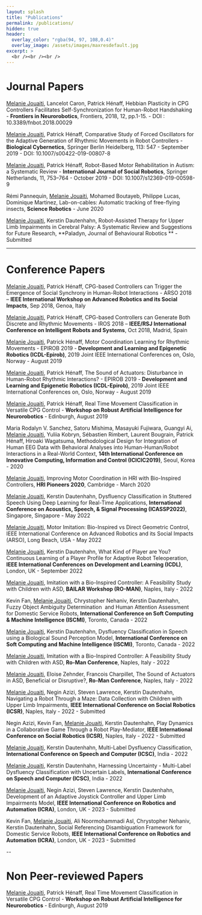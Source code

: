 ```yaml
---
layout: splash
title: "Publications"
permalink: /publications/
hidden: true
header:
  overlay_color: "rgba(94, 97, 108,0.4)"
  overlay_image: /assets/images/maxresdefault.jpg
excerpt: >
  <br /><br /><br />
---
```


# Journal Papers

<ins>Melanie Jouaiti</ins>, Lancelot Caron, Patrick Hénaff, Hebbian Plasticity in CPG Controllers Facilitates Self-Synchronization for Human-Robot Handshaking - **Frontiers in Neurorobotics**, Frontiers, 2018, 12, pp.1-15. - DOI : 10.3389/fnbot.2018.00029

<ins>Melanie Jouaiti</ins>, Patrick Hénaff, Comparative Study of Forced Oscillators for the Adaptive Generation of Rhythmic Movements in Robot Controllers - **Biological Cybernetics**, Springer Berlin Heidelberg, 113: 547 - September 2019 - DOI: 10.1007/s00422-019-00807-8

<ins>Melanie Jouaiti</ins>, Patrick Hénaff, Robot-Based Motor Rehabilitation in Autism: a Systematic Review - **International Journal of Social Robotics**, Springer Netherlands, 11, 753–764 - October 2019 - DOI: 10.1007/s12369-019-00598-9

Rémi Pannequin, <ins>Melanie Jouaiti</ins>, Mohamed Boutayeb, Philippe Lucas, Dominique Martinez, Lab-on-cables: Automatic tracking of free-flying insects, **Science Robotics** - June 2020

<ins>Melanie Jouaiti</ins>, Kerstin Dautenhahn, Robot-Assisted Therapy for Upper Limb Impairments in Cerebral Palsy: A Systematic Review and Suggestions for Future Research, **Paladyn, Journal of Behavioural Robotics ** - Submitted

  
---

# Conference Papers

<ins>Melanie Jouaiti</ins>, Patrick Hénaff, CPG-based Controllers can Trigger the Emergence of Social Synchrony in Human-Robot Interactions - ARSO 2018 – **IEEE International Workshop on Advanced Robotics and its Social Impacts**, Sep 2018, Genoa, Italy

<ins>Melanie Jouaiti</ins>, Patrick Hénaff, CPG-based Controllers can Generate Both Discrete and Rhythmic Movements - IROS 2018 – **IEEE/RSJ International Conference on Intelligent Robots and Systems**, Oct 2018, Madrid, Spain

<ins>Melanie Jouaiti</ins>, Patrick Hénaff, Motor Coordination Learning for Rhythmic Movements - EPIROB 2019 - **Development and Learning and Epigenetic Robotics (ICDL-Epirob)**, 2019 Joint IEEE International Conferences on, Oslo, Norway - August 2019

<ins>Melanie Jouaiti</ins>, Patrick Hénaff, The Sound of Actuators: Disturbance in Human-Robot Rhythmic Interactions? - EPIROB 2019 - **Development and Learning and Epigenetic Robotics (ICDL-Epirob)**, 2019 Joint IEEE International Conferences on, Oslo, Norway - August 2019

<ins>Melanie Jouaiti</ins>, Patrick Hénaff, Real Time Movement Classification in Versatile CPG Control - **Workshop on Robust Artificial Intelligence for Neurorobotics** - Edinburgh, August 2019

Maria Rodalyn V. Sanchez, Satoru Mishima, Masayuki Fujiwara, Guangyi Ai, <ins>Melanie Jouaiti</ins>, Yuliia Kobryn, Sébastien Rimbert, Laurent Bougrain, Patrick Hénaff, Hiroaki Wagatsuma, Methodological Design for Integration of Human EEG Data with Behavioral Analyses into Human-Human/Robot Interactions in a Real-World Context, **14th International Conference on Innovative Computing, Information and Control (ICICIC2019)**, Seoul, Korea - 2020

<ins>Melanie Jouaiti</ins>, Improving Motor Coordination in HRI with Bio-Inspired Controllers, **HRI Pioneers 2020**, Cambridge - March 2020

<ins>Melanie Jouaiti</ins>, Kerstin Dautenhahn, Dysfluency Classification in Stuttered Speech Using Deep Learning for Real-Time Applications, **International Conference on Acoustics, Speech, & Signal Processing (ICASSP2022)**, Singapore, Singapore - May 2022

<ins>Melanie Jouaiti</ins>, Motor Imitation: Bio-Inspired vs Direct Geometric Control, IEEE International Conference on Advanced Robotics and its Social Impacts (ARSO), Long Beach, USA - May 2022

<ins>Melanie Jouaiti</ins>, Kerstin Dautenhahn, What Kind of Player are You? Continuous Learning of a Player Profile for Adaptive Robot Teleoperation, **IEEE International Conferences on Development and Learning (ICDL)**, London, UK - September 2022

<ins>Melanie Jouaiti</ins>, Imitation with a Bio-Inspired Controller: A Feasibility Study with Children with ASD, **BAILAR Workshop (RO-MAN)**, Naples, Italy - 2022

Kevin Fan, <ins>Melanie Jouaiti</ins>, Chrystopher Nehaniv, Kerstin Dautenhahn, Fuzzy Object Ambiguity Determination  and Human Attention Assessment for Domestic Service Robots, **International Conference on Soft Computing & Machine Intelligence (ISCMI)**, Toronto, Canada - 2022

<ins>Melanie Jouaiti</ins>, Kerstin Dautenhahn, Dysfluency Classification in Speech using a Biological Sound Perception Model, **International Conference on Soft Computing and Machine Intelligence (ISCMI)**, Toronto, Canada - 2022

<ins>Melanie Jouaiti</ins>, Imitation with a Bio-Inspired Controller: A Feasibility Study with Children with ASD, **Ro-Man Conference**, Naples, Italy - 2022

<ins>Melanie Jouaiti</ins>, Eloise Zehnder, Francois Charpillet, The Sound of Actuators in ASD, Beneficial or Disruptive?, **Ro-Man Conference**, Naples, Italy - 2022

<ins>Melanie Jouaiti</ins>, Negin Azizi, Steven Lawrence, Kerstin Dautenhahn, Navigating a Robot Through a Maze: Data Collection with Children with Upper Limb Impairments, **IEEE International Conference on Social Robotics (ICSR)**, Naples, Italy - 2022 - Submitted

Negin Azizi, Kevin Fan, <ins>Melanie Jouaiti</ins>, Kerstin Dautenhahn, Play Dynamics in a Collaborative Game Through a Robot Play-Mediator, **IEEE International Conference on Social Robotics (ICSR)**, Naples, Italy - 2022 - Submitted

<ins>Melanie Jouaiti</ins>, Kerstin Dautenhahn, Multi-Label Dysfluency Classification, **International Conference on Speech and Computer (ICSC)**, India - 2022

<ins>Melanie Jouaiti</ins>, Kerstin Dautenhahn, Harnessing Uncertainty - Multi-Label Dysfluency Classification with Uncertain Labels,  **International Conference on Speech and Computer (ICSC)**, India - 2022

<ins>Melanie Jouaiti</ins>, Negin Azizi, Steven Lawrence, Kerstin Dautenhahn, Development of an Adaptive Joystick Controller and Upper Limb Impairments Model, **IEEE International Conference on Robotics and Automation (ICRA)**, London, UK - 2023 - Submitted

Kevin Fan, <ins>Melanie Jouaiti</ins>, Ali Noormohammadi Asl, Chrystopher Nehaniv, Kerstin Dautenhahn, Social Referencing Disambiguation Framework for Domestic Service Robots, **IEEE International Conference on Robotics and Automation (ICRA)**, London, UK - 2023 - Submitted


--

# Non Peer-reviewed Papers

<ins>Melanie Jouaiti</ins>, Patrick Hénaff, Real Time Movement Classification in Versatile CPG Control - **Workshop on Robust Artificial Intelligence for Neurorobotics** - Edinburgh, August 2019

